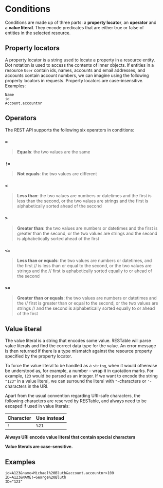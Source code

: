 # Conditions

Conditions are made up of three parts: a **property locator**, an **operator** and a **value literal**. They encode predicates that are either true or false of entities in the selected resource.

## Property locators

A property locator is a string used to locate a property in a resource entity. Dot notation is used to access the contents of inner objects. If entities in a resource `User` contain ids, names, accounts and email addresses, and accounts contain account numbers, we can imagine using the following property locators in requests. Property locators are case-insensitive. Examples:

```
Name
id
Account.accountnr
```

## Operators

The REST API supports the following six operators in conditions:

### `=`

> **Equals**: the two values are the same

### `!=`

> **Not equals**: the two values are different

### `<`

> **Less than**: the two values are numbers or datetimes and the first is less than the second, or the two values are strings and the first is alphabetically sorted ahead of the second

### `>`

> **Greater than**: the two values are numbers or datetimes and the first is greater than the second, or the two values are strings and the second is alphabetically sorted ahead of the first

### `<=`

> **Less than or equals**: the two values are numbers or datetimes, and the first // is less than or equal to the second, or the two values are strings and the // first is aphabetically sorted equally to or ahead of the second

### `>=`

> **Greater than or equals**: the two values are numbers or datetimes and the // first is greater than or equal to the second, or the two values are strings // and the second is alphabetically sorted equally to or ahead of the first

## Value literal

The value literal is a string that encodes some value. RESTable will parse value literals and find the correct data type for the value. An error message is then returned if there is a type mismatch against the resource property specified by the property locator.

To force the value literal to be handled as a `string`, when it would otherwise be understood as, for example, a number – wrap it in quotation marks. For example, `123` would be parsed as an integer. If we want to encode the string `"123"` in a value literal, we can surround the literal with `"`-characters or `'`-characters in the URI.

Apart from the usual convention regarding URI-safe characters, the following characters are reserved by RESTable, and always need to be escaped if used in value literals:

Character | Use instead
--------- | -----------
`!`       | `%21`

**Always URI encode value literal that contain special characters**

**Value literals are case-sensitive.**

## Examples

```
id=A123&name=Michael%20Bluth&account.accountnr>100
ID=A123&NAME!=George%20Bluth
ID="123"
```
